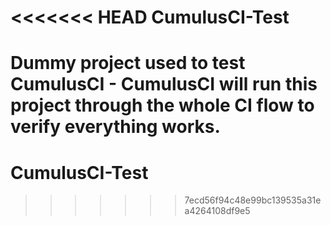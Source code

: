<<<<<<< HEAD
CumulusCI-Test
==============

Dummy project used to test CumulusCI - CumulusCI will run this project through the whole CI flow to verify everything works.
=======
# CumulusCI-Test
>>>>>>> 7ecd56f94c48e99bc139535a31ea4264108df9e5
